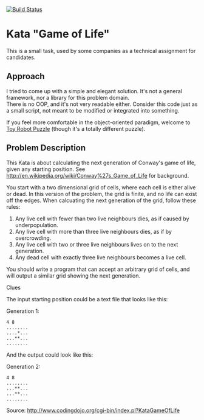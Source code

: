 [![Build Status](https://travis-ci.org/d-ash/kata-game-of-life.svg?branch=master)](https://travis-ci.org/d-ash/kata-game-of-life)
# Kata "Game of Life"

This is a small task, used by some companies as a technical assignment for candidates.

## Approach

I tried to come up with a simple and elegant solution. It's not a general framework, nor a library for this problem domain.  
There is no OOP, and it's not very readable either. Consider this code just as a small script, not meant to be modified or integrated into something.

If you feel more comfortable in the object-oriented paradigm, welcome to [Toy Robot Puzzle](https://github.com/d-ash/toy-robot) (though it's a totally different puzzle).

## Problem Description

This Kata is about calculating the next generation of Conway's game of life, given any starting position. See http://en.wikipedia.org/wiki/Conway%27s_Game_of_Life for background.

You start with a two dimensional grid of cells, where each cell is either alive or dead. In this version of the problem, the grid is finite, and no life can exist off the edges. When calcuating the next generation of the grid, follow these rules:

   1. Any live cell with fewer than two live neighbours dies, as if caused by underpopulation.
   2. Any live cell with more than three live neighbours dies, as if by overcrowding.
   3. Any live cell with two or three live neighbours lives on to the next generation.
   4. Any dead cell with exactly three live neighbours becomes a live cell.

You should write a program that can accept an arbitrary grid of cells, and will output a similar grid showing the next generation.

Clues

The input starting position could be a text file that looks like this:

Generation 1:
```
4 8
........
....*...
...**...
........
```

And the output could look like this:

Generation 2:
```
4 8
........
...**...
...**...
........
```

Source: http://www.codingdojo.org/cgi-bin/index.pl?KataGameOfLife
